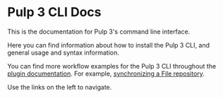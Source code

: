 # Pulp 3 CLI Docs

This is the documentation for Pulp 3's command line interface.

Here you can find information about how to install the Pulp 3 CLI, and general usage and syntax information.

You can find more workflow examples for the Pulp 3 CLI throughout the [plugin documentation](https://docs.pulpproject.org/pulpcore/plugins/index.html). For example, [synchronizing a File repository](https://docs.pulpproject.org/pulp_file/workflows/sync.html).

Use the links on the left to navigate.
